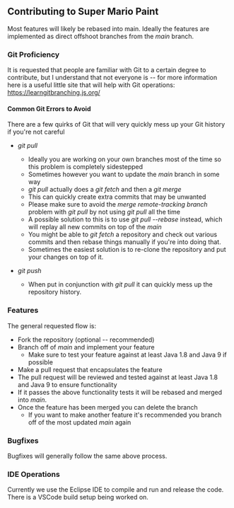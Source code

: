 ## Contributing to Super Mario Paint
Most features will likely be rebased into main. Ideally the features are implemented as direct offshoot branches from the *main* branch.

### Git Proficiency
It is requested that people are familiar with Git to a certain degree to contribute, but I understand that not everyone is -- for more information here is a useful little site that will help with Git operations: https://learngitbranching.js.org/

#### Common Git Errors to Avoid
There are a few quirks of Git that will very quickly mess up your Git history if you're not careful
- *git pull*
    - Ideally you are working on your own branches most of the time so this problem is completely sidestepped
    - Sometimes however you want to update the *main* branch in some way    
    - *git pull* actually does a *git fetch* and then a *git merge*
    - This can quickly create extra commits that may be unwanted
    - Please make sure to avoid the *merge remote-tracking branch* problem with *git pull* by not using *git pull* all the time
    - A possible solution to this is to use *git pull --rebase* instead, which will replay all new commits on top of the *main*
    - You might be able to *git fetch* a repository and check out various commits and then rebase things manually if you're into doing that.
    - Sometimes the easiest solution is to re-clone the repository and put your changes on top of it.
    
- *git push*
    - When put in conjunction with *git pull* it can quickly mess up the repository history.

### Features
The general requested flow is:
- Fork the repository (optional -- recommended)
- Branch off of *main* and implement your feature
    - Make sure to test your feature against at least Java 1.8 and Java 9 if possible
- Make a pull request that encapsulates the feature
- The pull request will be reviewed and tested against at least Java 1.8 and Java 9 to ensure functionality
- If it passes the above functionality tests it will be rebased and merged into *main*.
- Once the feature has been merged you can delete the branch
	- If you want to make another feature it's recommended you branch off of the most updated *main* again


### Bugfixes
Bugfixes will generally follow the same above process.


### IDE Operations
Currently we use the Eclipse IDE to compile and run and release the code. There is a VSCode build setup being worked on.



